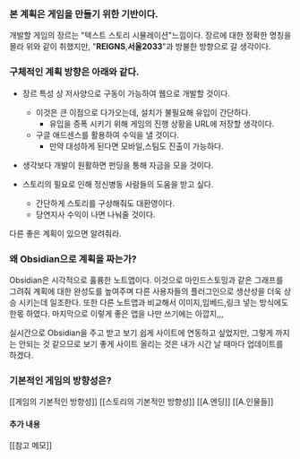 ### 본 계획은 게임을 만들기 위한 기반이다.

개발할 게임의 장르는 "텍스트 스토리 시뮬레이션"느낌이다.
장르에 대한 정확한 명칭을 몰라 위와 같이 취했지만,
"**REIGNS**,**서울2033**"과 방불한 방향으로 갈 생각이다.

### 구체적인 계획 방향은 아래와 같다.
- 장르 특성 상 저사양으로 구동이 가능하여 웹으로 개발할 것이다.
	- 이것은 큰 이점으로 다가오는데, 설치가 불필요해 유입이 간단하다.
		- 유입을 증폭 시키기 위해 게임의 진행 상황을 URL에 저장할 생각이다.
	- 구글 애드센스를 활용하여 수익을 낼 것이다.
		- 만약 대성하게 된다면 모바일,스팀도 진출이 가능하다.

- 생각보다 개발이 원활하면 펀딩을 통해 자금을 모을 것이다.

- 스토리의 필요로 인해 정신병동 사람들의 도움을 받고 싶다.
	- 간단하게 스토리를 구상해줘도 대환영이다.
	- 당연지사 수익이 나면 나눠줄 것이다.

다른 좋은 계획이 있으면 알려줘라.

### 왜 Obsidian으로 계획을 짜는가?

Obsidian은 시각적으로 훌륭한 노트앱이다.
이것으로 마인드스토밍과 같은 그래프를 그려줘 계획에 대한 완성도를 높여주며
다른 사용자들의 플러그인으로 생산성을 더욱 상승 시키는데 일조한다.
또한 다른 노트앱과 비교해서 이미지,임베드,링크 넣는 방식에도 한몫 하였다.
마지막으로 이렇게 좋은 앱을 나만 쓰기에는 아깝지,,,

실시간으로 Obsidian을 주고 받고 보기 쉽게 사이트에 연동하고 싶었지만,
그렇게 까지는 안되는 것 같으므로 보기 좋게 사이트 올리는 것은
내가 시간 날 때마다 업데이트를 하겠다.

### 기본적인 게임의 방향성은?
[[게임의 기본적인 방향성]]
[[스토리의 기본적인 방향성]]
[[A.엔딩]]
[[A.인물들]]

#### 추가 내용
[[참고 메모]]